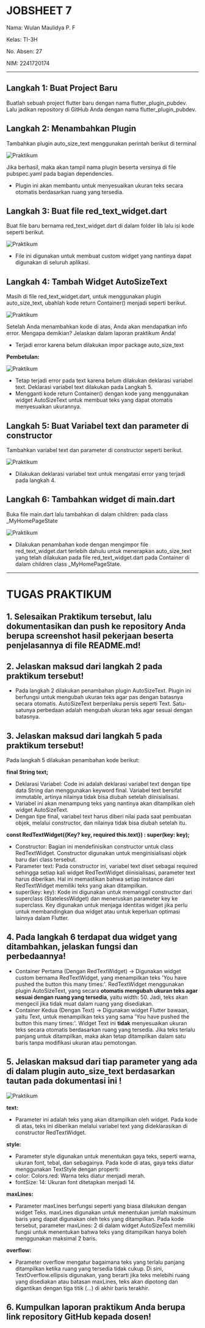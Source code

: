 # JOBSHEET 7

Nama: Wulan Maulidya P. F

Kelas: TI-3H

No. Absen: 27

NIM: 2241720174

---

## Langkah 1: Buat Project Baru
Buatlah sebuah project flutter baru dengan nama flutter_plugin_pubdev. Lalu jadikan repository di GitHub Anda dengan nama flutter_plugin_pubdev.

## Langkah 2: Menambahkan Plugin
Tambahkan plugin auto_size_text menggunakan perintah berikut di terminal

![Praktikum](/images/p_2.png)

Jika berhasil, maka akan tampil nama plugin beserta versinya di file pubspec.yaml pada bagian dependencies.

* Plugin ini akan membantu untuk menyesuaikan ukuran teks secara otomatis berdasarkan ruang yang tersedia.

## Langkah 3: Buat file red_text_widget.dart
Buat file baru bernama red_text_widget.dart di dalam folder lib lalu isi kode seperti berikut.

![Praktikum](/images/p_3.png)

* File ini digunakan untuk membuat custom widget yang nantinya dapat digunakan di seluruh aplikasi.

## Langkah 4: Tambah Widget AutoSizeText
Masih di file red_text_widget.dart, untuk menggunakan plugin auto_size_text, ubahlah kode return Container() menjadi seperti berikut.

![Praktikum](/images/p_4a.png)

Setelah Anda menambahkan kode di atas, Anda akan mendapatkan info error. Mengapa demikian? Jelaskan dalam laporan praktikum Anda!

* Terjadi error karena belum dilakukan impor package auto_size_text

**Pembetulan:**

![Praktikum](/images/p_4b.png)

* Tetap terjadi error pada text karena belum dilakukan deklarasi variabel text. Deklarasi variabel text dilakukan pada Langkah 5.
* Mengganti kode return Container() dengan kode yang menggunakan widget AutoSizeText untuk membuat teks yang dapat otomatis menyesuaikan ukurannya.

## Langkah 5: Buat Variabel text dan parameter di constructor
Tambahkan variabel text dan parameter di constructor seperti berikut.

![Praktikum](/images/p_5.png)

* Dilakukan deklarasi variabel text untuk mengatasi error yang terjadi pada langkah 4.

## Langkah 6: Tambahkan widget di main.dart
Buka file main.dart lalu tambahkan di dalam children: pada class _MyHomePageState

![Praktikum](/images/p_6.png)

* Dilakukan penambahan kode dengan mengimpor file red_text_widget.dart terlebih dahulu untuk menerapkan auto_size_text yang telah dilakukan pada file red_text_widget.dart pada Container di dalam children class _MyHomePageState.

---

# TUGAS PRAKTIKUM
## 1. Selesaikan Praktikum tersebut, lalu dokumentasikan dan push ke repository Anda berupa screenshot hasil pekerjaan beserta penjelasannya di file README.md!

## 2. Jelaskan maksud dari langkah 2 pada praktikum tersebut!

* Pada langkah 2 dilakukan penambahan plugin AutoSizeText. Plugin ini berfungsi untuk mengubah ukuran teks agar pas dengan batasnya secara otomatis. AutoSizeText berperilaku persis seperti Text. Satu-satunya perbedaan adalah mengubah ukuran teks agar sesuai dengan batasnya.

## 3. Jelaskan maksud dari langkah 5 pada praktikum tersebut!

Pada langkah 5 dilakukan penambahan kode berikut:

**final String text;**

* Deklarasi Variabel: Code ini adalah deklarasi variabel text dengan tipe data String dan menggunakan keyword final. Variabel text bersifat immutable, artinya nilainya tidak bisa diubah setelah diinisialisasi.
* Variabel ini akan menampung teks yang nantinya akan ditampilkan oleh widget AutoSizeText.
* Dengan tipe final, variabel text harus diberi nilai pada saat pembuatan objek, melalui constructor, dan nilainya tidak bisa diubah setelah itu.

**const RedTextWidget({Key? key, required this.text}) : super(key: key);**

* Constructor: Bagian ini mendefinisikan constructor untuk class RedTextWidget. Constructor digunakan untuk menginisialisasi objek baru dari class tersebut.
* Parameter text: Pada constructor ini, variabel text diset sebagai required sehingga setiap kali widget RedTextWidget diinisialisasi, parameter text harus diberikan. Hal ini memastikan bahwa setiap instance dari RedTextWidget memiliki teks yang akan ditampilkan.
* super(key: key): Kode ini digunakan untuk memanggil constructor dari superclass (StatelessWidget) dan meneruskan parameter key ke superclass. Key digunakan untuk menjaga identitas widget jika perlu untuk membandingkan dua widget atau untuk keperluan optimasi lainnya dalam Flutter.

## 4. Pada langkah 6 terdapat dua widget yang ditambahkan, jelaskan fungsi dan perbedaannya!

* Container Pertama (Dengan RedTextWidget) -> Digunakan widget custom bernama RedTextWidget, yang menampilkan teks 'You have pushed the button this many times:'. RedTextWidget menggunakan plugin AutoSizeText, yang secara **otomatis mengubah ukuran teks agar sesuai dengan ruang yang tersedia**, yaitu width: 50. Jadi, teks akan mengecil jika tidak muat dalam ruang yang disediakan.
* Container Kedua (Dengan Text) -> Digunakan widget Flutter bawaan, yaitu Text, untuk menampilkan teks yang sama 'You have pushed the button this many times:'. Widget Text ini **tidak** menyesuaikan ukuran teks secara otomatis berdasarkan ruang yang tersedia. Jika teks terlalu panjang untuk ditampilkan, maka akan tetap ditampilkan dalam satu baris tanpa modifikasi ukuran atau pemotongan.

## 5. Jelaskan maksud dari tiap parameter yang ada di dalam plugin auto_size_text berdasarkan tautan pada dokumentasi ini !

![Praktikum](/images/tgs_5.png)

**text:**

* Parameter ini adalah teks yang akan ditampilkan oleh widget. Pada kode di atas, teks ini diberikan melalui variabel text yang dideklarasikan di constructor RedTextWidget.

**style:**

* Parameter style digunakan untuk menentukan gaya teks, seperti warna, ukuran font, tebal, dan sebagainya. Pada kode di atas, gaya teks diatur menggunakan TextStyle dengan properti:
* color: Colors.red: Warna teks diatur menjadi merah.
* fontSize: 14: Ukuran font ditetapkan menjadi 14.

**maxLines:**

* Parameter maxLines berfungsi seperti yang biasa dilakukan dengan widget Teks. maxLines digunakan untuk menentukan jumlah maksimum baris yang dapat digunakan oleh teks yang ditampilkan. Pada kode tersebut, parameter maxLines: 2 di dalam widget AutoSizeText memiliki fungsi untuk menentukan bahwa teks yang ditampilkan hanya boleh menggunakan maksimal 2 baris.

**overflow:**

* Parameter overflow mengatur bagaimana teks yang terlalu panjang ditampilkan ketika ruang yang tersedia tidak cukup. Di sini, TextOverflow.ellipsis digunakan, yang berarti jika teks melebihi ruang yang disediakan atau batasan maxLines, teks akan dipotong dan digantikan dengan tiga titik (...) di akhir baris terakhir.

## 6. Kumpulkan laporan praktikum Anda berupa link repository GitHub kepada dosen!